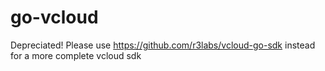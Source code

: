 # go-vcloud
Depreciated! Please use https://github.com/r3labs/vcloud-go-sdk instead for a more complete vcloud sdk
